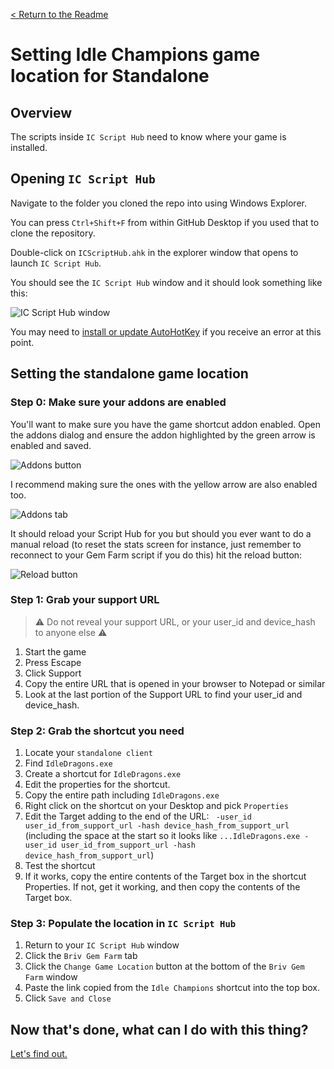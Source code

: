 [< Return to the Readme](../Readme.md)

# Setting Idle Champions game location for Standalone

## Overview

The scripts inside `IC Script Hub` need to know where your game is installed.

## Opening `IC Script Hub`

Navigate to the folder you cloned the repo into using Windows Explorer. 

You can press `Ctrl+Shift+F` from within GitHub Desktop if you used that to clone the repository.

Double-click on `ICScriptHub.ahk` in the explorer window that opens to launch `IC Script Hub`.

You should see the `IC Script Hub` window and it should look something like this:

![IC Script Hub window](../docimages/ic-script-hub-v2.png)

You may need to [install or update AutoHotKey](https://www.autohotkey.com/) if you receive an error at this point.

## Setting the standalone game location
### Step 0: Make sure your addons are enabled

You'll want to make sure you have the game shortcut addon enabled. Open the addons dialog and ensure the addon highlighted by the green arrow is enabled and saved.

![Addons button](../docimages/addons-button.png)

I recommend making sure the ones with the yellow arrow are also enabled too.

![Addons tab](../docimages/addons-dialog.png)

It should reload your Script Hub for you but should you ever want to do a manual reload (to reset the stats screen for instance, just remember to reconnect to your Gem Farm script if you do this) hit the reload button:

![Reload button](../docimages/reload-script-hub-v2.png)

### Step 1: Grab your support URL

> ⚠️ Do not reveal your support URL, or your user_id and device_hash to anyone else ⚠️

1. Start the game
2. Press Escape
3. Click Support
4. Copy the entire URL that is opened in your browser to Notepad or similar
5. Look at the last portion of the Support URL to find your user_id and device_hash.

### Step 2: Grab the shortcut you need

1. Locate your `standalone client`
2. Find `IdleDragons.exe`
3. Create a shortcut for `IdleDragons.exe`
4. Edit the properties for the shortcut.
5. Copy the entire path including `IdleDragons.exe`
6. Right click on the shortcut on your Desktop and pick `Properties`
7. Edit the Target adding to the end of the URL:
   ` -user_id user_id_from_support_url -hash device_hash_from_support_url` (including the space at the start so it looks like `...IdleDragons.exe -user_id user_id_from_support_url -hash device_hash_from_support_url`)
8. Test the shortcut
9. If it works, copy the entire contents of the Target box in the shortcut Properties. If not, get it working, and then copy the contents of the Target box.

### Step 3: Populate the location in `IC Script Hub`

1. Return to your `IC Script Hub` window
2. Click the `Briv Gem Farm` tab
3. Click the `Change Game Location` button at the bottom of the `Briv Gem Farm` window
4. Paste the link copied from the `Idle Champions` shortcut into the top box.
5. Click `Save and Close`

## Now that's done, what can I do with this thing?

[Let's find out.](an-introduction-to-ic-script-hub.md)